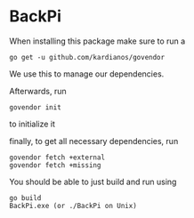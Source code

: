 # BackPi

When installing this package make sure to run a 

```
go get -u github.com/kardianos/govendor
```

We use this to manage our dependencies.


Afterwards, run 
```
govendor init
```
to initialize it

finally, to get all necessary dependencies, run

```
govendor fetch +external
govendor fetch +missing
```

You should be able to just build and run using
```
go build
BackPi.exe (or ./BackPi on Unix)
```
